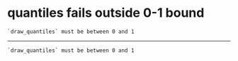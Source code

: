 # quantiles fails outside 0-1 bound

    `draw_quantiles` must be between 0 and 1

---

    `draw_quantiles` must be between 0 and 1


